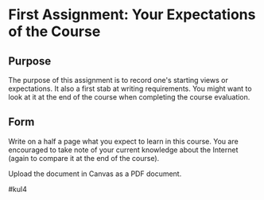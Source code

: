 # First Assignment: Your Expectations of the Course

## Purpose
The purpose of this assignment is to record one's starting views or expectations. 
It also a first stab at writing requirements.
You might want to look at it at the end of the course when completing the course evaluation.

## Form
Write on a half a page what you expect to learn in this course. You are encouraged to take note of your current knowledge about the Internet (again to compare it at the end of the course).

Upload the document in Canvas as a PDF document.

#kul4
